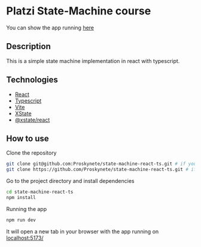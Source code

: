 # Platzi State-Machine course

You can show the app running [here](https://proskynete.github.io/state-machine-react-ts/)

## Description

This is a simple state machine implementation in react with typescript.

## Technologies

- [React](https://reactjs.org/)
- [Typescript](https://www.typescriptlang.org/)
- [Vite](https://vitejs.dev/)
- [XState](https://xstate.js.org/docs/)
- [@xstate/react](https://xstate.js.org/docs/packages/xstate-react/)

## How to use

Clone the repository

```bash
git clone git@github.com:Proskynete/state-machine-react-ts.git # if you use ssh
git clone https://github.com/Proskynete/state-machine-react-ts.git # if you use https
```

Go to the project directory and install dependencies

```bash
cd state-machine-react-ts
npm install
```

Running the app

```bash
npm run dev
```

It will open a new tab in your browser with the app running on [localhost:5173/](http://localhost:5173/)
